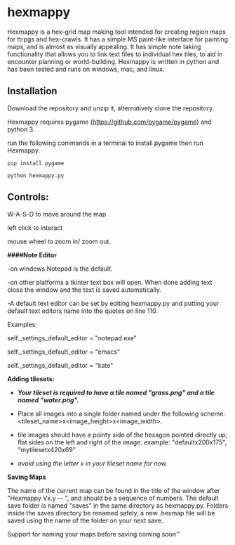 # hexmappy
Hexmappy is a hex-grid map making tool intended for creating region maps for ttrpgs and hex-crawls. It has a simple MS paint-like interface for painting maps, and is almost as visually appealing.  It has simple note taking functionality that allows you to link text files to individual hex tiles, to aid in encounter planning or world-building. Hexmappy is written in python and has been tested and runs on windows, mac, and linux. 

## Installation

Download the repository and unzip it, alternatively clone the repository.

Hexmappy requires pygame (https://github.com/pygame/pygame) and python 3.

run the following commands in a terminal to install pygame then run Hexmappy.
```
pip install pygame
```
```
python hexmappy.py
```

## Controls:

W-A-S-D to move around the map

left click to interact

mouse wheel to zoom in/ zoom out.

**####Note Editor**

-on windows Notepad is the default.

-on other platforms a tkinter text box will open. When done adding text close the window and the text is saved automatically.

-A default text editor can be set by editing hexmappy.py and putting your default text editors name into the quotes on line 110.

Examples:

self._settings_default_editor = "notepad.exe"

self._settings_default_editor = "emacs"

self._settings_default_editor = "kate"


**Adding tilesets:** 

- _**Your tileset is required to have a tile named "grass.png" and a tile named "water.png".**_

- Place all images into a single folder named under the following scheme: <tileset_name>x<image_height>x<image_width>.

- tile images should have a pointy side of the hexagon pointed directly up, flat sides on the left and right of the image.
example: "defaultx200x175", "mytilesetx420x69"

- *avoid using the letter x in your tileset name for now.*


**Saving Maps**

The name of the current map can be found in the title of the window after "Hexmappy Vx.y -- ", and should be a sequence of numbers. The default save folder is named "saves" in the same directory as hexmappy.py. Folders inside the saves directory be renamed safely, a new .hexmap file will be saved using the name of the folder on your next save.

Support for naming your maps before saving coming soon™
